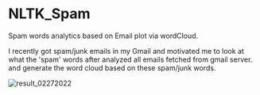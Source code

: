 # NLTK_Spam
Spam words analytics based on Email plot via wordCloud. 

I recently got spam/junk emails in my Gmail and motivated me to look at what the 'spam' words after analyzed all emails fetched from gmail server. and generate the word cloud based on these spam/junk words.

![result_02272022](https://user-images.githubusercontent.com/30694805/155870311-fcb1e648-ddbc-449f-991a-813c9c4126df.PNG)
